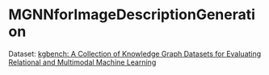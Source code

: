 # MGNNforImageDescriptionGeneration
Dataset: [kgbench: A Collection of Knowledge Graph Datasets for Evaluating Relational and Multimodal Machine Learning](https://zenodo.org/record/4361787#.Y1nUiPeRVe4)
